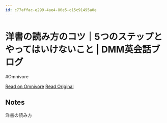 ```yaml
---
id: c77affac-e299-4ae4-80e5-c15c91495a0e
---
```


# 洋書の読み方のコツ｜5つのステップとやってはいけないこと | DMM英会話ブログ
#Omnivore

[Read on Omnivore](https://omnivore.app/me/5-dmm-190a0fc9bb7)
[Read Original](https://eikaiwa.dmm.com/blog/learning-english/tips/english-books-tips/)

## Notes

洋書の読み方

